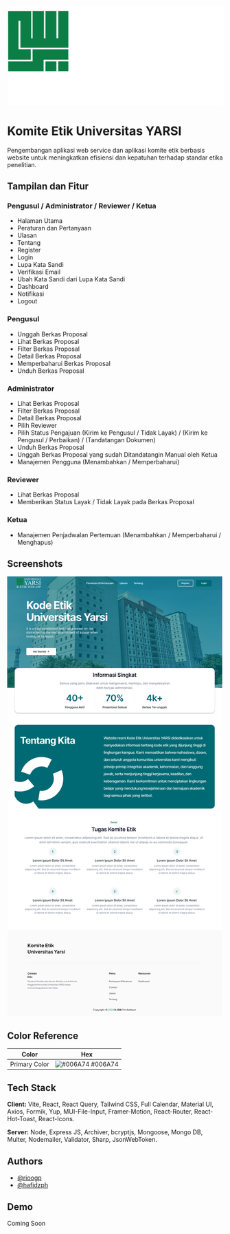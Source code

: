 
![Logo](Logo_K-etik.png)


# Komite Etik Universitas YARSI

Pengembangan aplikasi web service dan aplikasi komite etik berbasis website untuk meningkatkan efisiensi dan kepatuhan terhadap standar etika penelitian.



## Tampilan dan Fitur
### Pengusul / Administrator / Reviewer / Ketua
- Halaman Utama
- Peraturan dan Pertanyaan
- Ulasan
- Tentang
- Register
- Login
- Lupa Kata Sandi
- Verifikasi Email
- Ubah Kata Sandi dari Lupa Kata Sandi
- Dashboard
- Notifikasi
- Logout

### Pengusul
- Unggah Berkas Proposal
- Lihat Berkas Proposal
- Filter Berkas Proposal
- Detail Berkas Proposal
- Memperbaharui Berkas Proposal
- Unduh Berkas Proposal

### Administrator
- Lihat Berkas Proposal
- Filter Berkas Proposal
- Detail Berkas Proposal
- Pilih Reviewer
- Pilih Status Pengajuan (Kirim ke Pengusul / Tidak Layak) / (Kirim ke Pengusul / Perbaikan) / (Tandatangan Dokumen)
- Unduh Berkas Proposal
- Unggah Berkas Proposal yang sudah Ditandatangin Manual oleh Ketua
- Manajemen Pengguna (Menambahkan / Memperbaharui)

### Reviewer
- Lihat Berkas Proposal
- Memberikan Status Layak / Tidak Layak pada Berkas Proposal

### Ketua
- Manajemen Penjadwalan Pertemuan (Menambahkan / Memperbaharui / Menghapus)

## Screenshots

![App Screenshot](Landing-Page.png)

## Color Reference

| Color             | Hex                                                                |
| ----------------- | ------------------------------------------------------------------ |
| Primary Color | ![#006A74](https://via.placeholder.com/10/006A74?text=+) #006A74 |



## Tech Stack

**Client:** Vite, React, React Query, Tailwind CSS, Full Calendar, Material UI, Axios, Formik, Yup, MUI-File-Input, Framer-Motion, React-Router, React-Hot-Toast, React-Icons.

**Server:** Node, Express JS, Archiver, bcryptjs, Mongoose, Mongo DB, Multer, Nodemailer, Validator, Sharp, JsonWebToken.


## Authors

- [@rioogp](https://www.github.com/rioogp)
- [@hafidzph](https://www.github.com/hafidzph)


## Demo

Coming Soon

